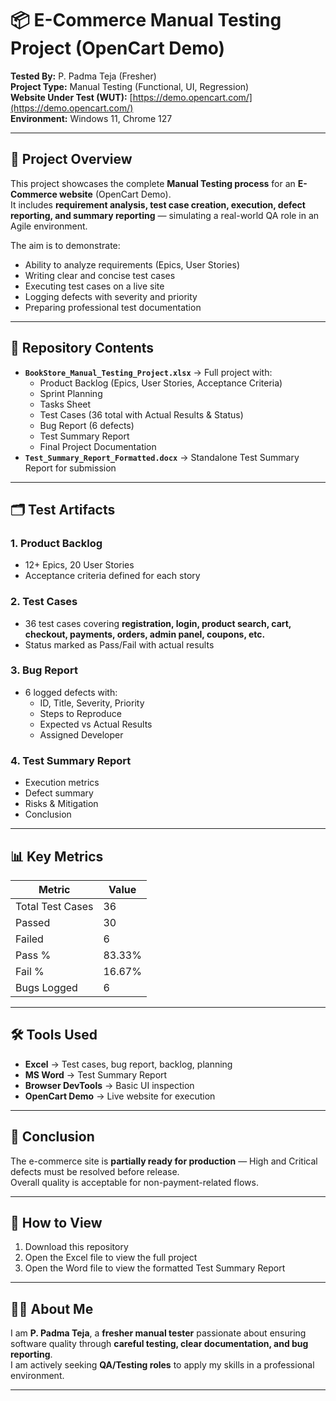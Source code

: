 # 📦 E-Commerce Manual Testing Project (OpenCart Demo)

**Tested By:** P. Padma Teja (Fresher)  
**Project Type:** Manual Testing (Functional, UI, Regression)  
**Website Under Test (WUT):** [https://demo.opencart.com/](https://demo.opencart.com/)  
**Environment:** Windows 11, Chrome 127  

---

## 📌 Project Overview
This project showcases the complete **Manual Testing process** for an **E-Commerce website** (OpenCart Demo).  
It includes **requirement analysis, test case creation, execution, defect reporting, and summary reporting** — simulating a real-world QA role in an Agile environment.

The aim is to demonstrate:
- Ability to analyze requirements (Epics, User Stories)
- Writing clear and concise test cases
- Executing test cases on a live site
- Logging defects with severity and priority
- Preparing professional test documentation

---

## 📂 Repository Contents
- **`BookStore_Manual_Testing_Project.xlsx`** → Full project with:
  - Product Backlog (Epics, User Stories, Acceptance Criteria)
  - Sprint Planning
  - Tasks Sheet
  - Test Cases (36 total with Actual Results & Status)
  - Bug Report (6 defects)
  - Test Summary Report
  - Final Project Documentation
- **`Test_Summary_Report_Formatted.docx`** → Standalone Test Summary Report for submission

---

## 🗂 Test Artifacts
### 1. Product Backlog
- 12+ Epics, 20 User Stories
- Acceptance criteria defined for each story

### 2. Test Cases
- 36 test cases covering **registration, login, product search, cart, checkout, payments, orders, admin panel, coupons, etc.**
- Status marked as Pass/Fail with actual results

### 3. Bug Report
- 6 logged defects with:
  - ID, Title, Severity, Priority
  - Steps to Reproduce
  - Expected vs Actual Results
  - Assigned Developer

### 4. Test Summary Report
- Execution metrics
- Defect summary
- Risks & Mitigation
- Conclusion

---

## 📊 Key Metrics
| Metric         | Value   |
|----------------|---------|
| Total Test Cases | 36      |
| Passed         | 30      |
| Failed         | 6       |
| Pass %         | 83.33%  |
| Fail %         | 16.67%  |
| Bugs Logged    | 6       |

---

## 🛠 Tools Used
- **Excel** → Test cases, bug report, backlog, planning
- **MS Word** → Test Summary Report
- **Browser DevTools** → Basic UI inspection
- **OpenCart Demo** → Live website for execution

---

## 📌 Conclusion
The e-commerce site is **partially ready for production** — High and Critical defects must be resolved before release.  
Overall quality is acceptable for non-payment-related flows.

---

## 📎 How to View
1. Download this repository
2. Open the Excel file to view the full project
3. Open the Word file to view the formatted Test Summary Report

---

## 👩‍💻 About Me
I am **P. Padma Teja**, a **fresher manual tester** passionate about ensuring software quality through **careful testing, clear documentation, and bug reporting**.  
I am actively seeking **QA/Testing roles** to apply my skills in a professional environment.

---
